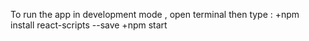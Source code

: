 To run the app in development mode , open terminal then type : 
  +npm install react-scripts --save
  +npm start
